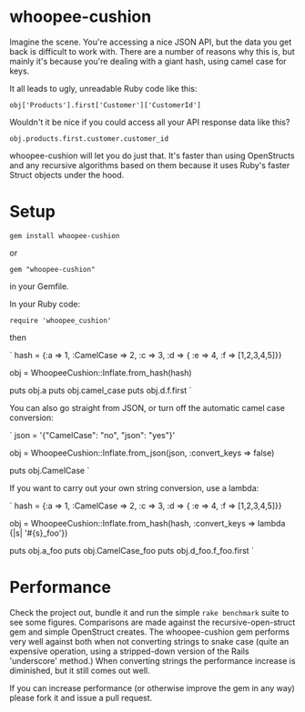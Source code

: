 whoopee-cushion
===============

Imagine the scene. You're accessing a nice JSON API, but the data you get back is difficult to work with. There are a
number of reasons why this is, but mainly it's because you're dealing with a giant hash, using camel case for keys.

It all leads to ugly, unreadable Ruby code like this:

`obj['Products'].first['Customer']['CustomerId']`

Wouldn't it be nice if you could access all your API response data like this?

`obj.products.first.customer.customer_id`

whoopee-cushion will let you do just that. It's faster than using OpenStructs and any recursive algorithms based on them
because it uses Ruby's faster Struct objects under the hood.

Setup
=====

`
gem install whoopee-cushion
`

or

`
gem "whoopee-cushion"
`

in your Gemfile.

In your Ruby code:

`
require 'whoopee_cushion'
`

then

`
hash = {:a => 1, :CamelCase => 2, :c => 3, :d => { :e => 4, :f => [1,2,3,4,5]}}

obj = WhoopeeCushion::Inflate.from_hash(hash)

puts obj.a
puts obj.camel_case
puts obj.d.f.first
`

You can also go straight from JSON, or turn off the automatic camel case conversion:

`
json = '{"CamelCase": "no", "json": "yes"}'

obj = WhoopeeCushion::Inflate.from_json(json, :convert_keys => false)

puts obj.CamelCase
`

If you want to carry out your own string conversion, use a lambda:

`
hash = {:a => 1, :CamelCase => 2, :c => 3, :d => { :e => 4, :f => [1,2,3,4,5]}}

obj = WhoopeeCushion::Inflate.from_hash(hash, :convert_keys => lambda {|s| '#{s}_foo'})

puts obj.a_foo
puts obj.CamelCase_foo
puts obj.d_foo.f_foo.first
`

Performance
===========

Check the project out, bundle it and run the simple `rake benchmark` suite to see some figures. Comparisons are made
against the recursive-open-struct gem and simple OpenStruct creates. The whoopee-cushion gem performs very well against
both when not converting strings to snake case (quite an expensive operation, using a stripped-down version of the
Rails 'underscore' method.) When converting strings the performance increase is diminished, but it still comes out well.

If you can increase performance (or otherwise improve the gem in any way) please fork it and issue a pull request.
